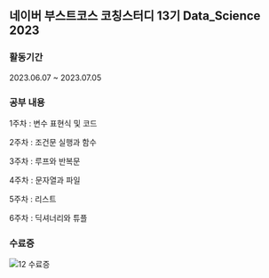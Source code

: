 ## 네이버 부스트코스 코칭스터디 13기 Data_Science 2023


### 활동기간
2023.06.07 ~ 2023.07.05

### 공부 내용
1주차 : 변수 표현식 및 코드

2주차 : 조건문 실행과 함수

3주차 : 루프와 반복문

4주차 : 문자열과 파일

5주차 : 리스트

6주차 : 딕셔너리와 튜플

### 수료증
![12 수료증](https://github.com/MinwooPyeon/Coaching_study_12_Python4_Everyone_2023/assets/153968515/0e58dd09-5832-4434-9ab2-ec9d40255c9c)
